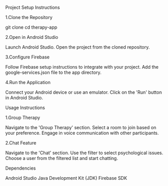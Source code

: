 Project Setup Instructions

1.Clone the Repository

git clone <repository-url>
cd therapy-app

2.Open in Android Studio

Launch Android Studio.
Open the project from the cloned repository.

3.Configure Firebase

Follow Firebase setup instructions to integrate with your project.
Add the google-services.json file to the app directory.

4.Run the Application

Connect your Android device or use an emulator.
Click on the 'Run' button in Android Studio.


Usage Instructions

1.Group Therapy

Navigate to the 'Group Therapy' section.
Select a room to join based on your preference.
Engage in voice communication with other participants.

2.Chat Feature

Navigate to the 'Chat' section.
Use the filter to select psychological issues.
Choose a user from the filtered list and start chatting.


Dependencies

Android Studio
Java Development Kit (JDK)
Firebase SDK

